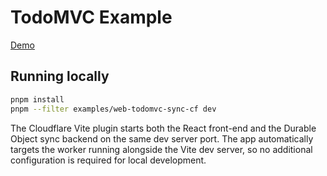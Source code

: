 # TodoMVC Example

[Demo](https://web-todomvc-sync-cf.livestore.dev)

## Running locally

```bash
pnpm install
pnpm --filter examples/web-todomvc-sync-cf dev
```

The Cloudflare Vite plugin starts both the React front-end and the Durable Object
sync backend on the same dev server port. The app automatically targets the
worker running alongside the Vite dev server, so no additional configuration is
required for local development.
